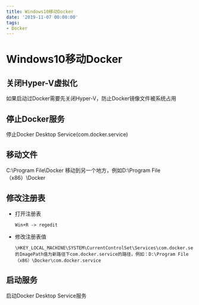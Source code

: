 ```yaml
---
title: Windows10移动Docker
date: '2019-11-07 00:00:00'
tags:
- Docker
---
```

# Windows10移动Docker

## 关闭Hyper-V虚拟化
如果启动过Docker需要先关闭Hyper-V，防止Docker镜像文件被系统占用

## 停止Docker服务
停止Docker Desktop Service(com.docker.service)

## 移动文件
C:\Program File\Docker 移动到另一个地方，例如D:\Program File（x86）\Docker

## 修改注册表
- 打开注册表

  ```shell
  Win+R -> regedit
  ```

- 修改注册表值

  ```
  \HKEY_LOCAL_MACHINE\SYSTEM\CurrentControlSet\Services\com.docker.service
  的ImagePath值为新路径下com.docker.service的路径，例如：D:\Program File（x86）\Docker\com.docker.service
  ```

## 启动服务
启动Docker Desktop Service服务

